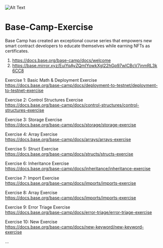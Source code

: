 ![Alt Text](https://mirror-media.imgix.net/publication-images/0xKPSqJJlpyxaCmi5srip.png?height=1200&width=2400&h=1200&w=2400&auto=compress)
# Base-Camp-Exercise

Base Camp has created an exceptional course series that empowers new smart contract developers to educate themselves while earning NFTs as certificates. <br/>
1. https://docs.base.org/base-camp/docs/welcome <br/>
2. https://base.mirror.xyz/EuiYqAyZQmIYowkXgl22hGp97wICBcV7jnmRL3k6CC8

Exercise 1: Basic Math & Deployment Exercise <br/>
https://docs.base.org/base-camp/docs/deployment-to-testnet/deployment-to-testnet-exercise

Exercise 2: Control Structures Exercise <br/>
https://docs.base.org/base-camp/docs/control-structures/control-structures-exercise

Exercise 3: Storage Exercise <br/>
https://docs.base.org/base-camp/docs/storage/storage-exercise

Exercise 4: Array Exercise <br/>
https://docs.base.org/base-camp/docs/arrays/arrays-exercise

Exercise 5: Struct Exercise <br/>
https://docs.base.org/base-camp/docs/structs/structs-exercise

Exercise 6: Inheritance Exercise <br/>
https://docs.base.org/base-camp/docs/inheritance/inheritance-exercise

Exercise 7: Import Exercise <br/>
https://docs.base.org/base-camp/docs/imports/imports-exercise

Exercise 8: Array Exercise <br/>
https://docs.base.org/base-camp/docs/imports/imports-exercise

Exercise 9: Error Triage Exercise <br/>
https://docs.base.org/base-camp/docs/error-triage/error-triage-exercise

Exercise 10: New Exercise <br/>
https://docs.base.org/base-camp/docs/new-keyword/new-keyword-exercise

...
